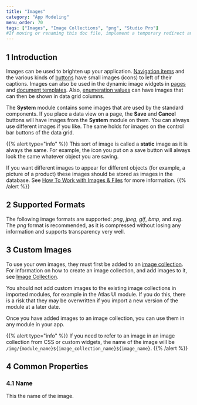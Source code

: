 ```yaml
---
title: "Images"
category: "App Modeling"
menu_order: 70
tags: ["Images", "Image Collections", "png", "Studio Pro"]
#If moving or renaming this doc file, implement a temporary redirect and let the respective team know they should update the URL in the product. See Mapping to Products for more details.
---
```


## 1 Introduction

Images can be used to brighten up your application. [Navigation items](navigation-tree) and the various kinds of [buttons](button-widgets) have small images (icons) to left of their captions. Images can also be used in the dynamic image widgets in [pages](pages) and [document templates](document-templates). Also, [enumeration values](enumerations#enum-value-properties) can have images that can then be shown in data grid columns.

The **System** module contains some images that are used by the standard components. If you place a data view on a page, the **Save** and **Cancel** buttons will have images from the **System** module on them. You can always use different images if you like. The same holds for images on the control bar buttons of the data grid.

{{% alert type="info" %}}
This sort of image is called a **static** image as it is always the same. For example, the icon you put on a save button will always look the same whatever object you are saving.

If you want different images to appear for different objects (for example, a picture of a product) these images should be stored as images in the database. See [How To Work with Images & Files](/howto/data-models/working-with-images-and-files) for more information.
{{% /alert %}}

## 2 Supported Formats

The following image formats are supported: *png*, *jpeg*, *gif*, *bmp*, and *svg*. The *png* format is recommended, as it is compressed without losing any information and supports transparency very well.

## 3 Custom Images

To use your own images, they must first be added to an [image collection](image-collection). For information on how to create an image collection, and add images to it, see [Image Collection](image-collection).

You should not add custom images to the existing image collections in imported modules, for example in the Atlas UI module. If you do this, there is a risk that they may be overwritten if you import a new version of the module at a later date.

Once you have added images to an image collection, you can use them in any module in your app.

{{% alert type="info" %}}
If you need to refer to an image in an image collection from CSS or custom widgets, the name of the image will be `/img/{module_name}${image_collection_name}${image_name}`.
{{% /alert %}}

## 4 Common Properties

### 4.1 Name

This the name of the image.
